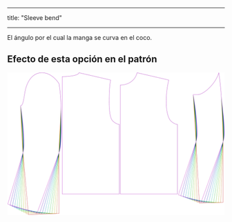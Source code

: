 - - -
title: "Sleeve bend"
- - -

El ángulo por el cual la manga se curva en el coco.

## Efecto de esta opción en el patrón

![Esta imagen muestra el efecto de esta opción superponiendo varias variantes que tienen un valor diferente para esta opción](bent_sleevebend_sample.svg "Efecto de esta opción en el patrón")
